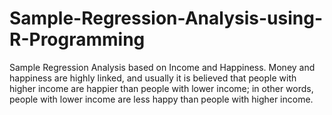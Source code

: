 # Sample-Regression-Analysis-using-R-Programming
Sample Regression Analysis based on  Income and Happiness. Money and happiness are highly linked, and usually it is believed that people with higher income are happier than people with lower income; in other words, people with lower income are less happy than people with higher income.
